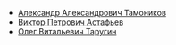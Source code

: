 * [Александр Александрович Тамоников](Александр%20Александрович%20Тамоников)
* [Виктор Петрович Астафьев](Виктор%20Петрович%20Астафьев)
* [Олег Витальевич Таругин](Олег%20Витальевич%20Таругин)